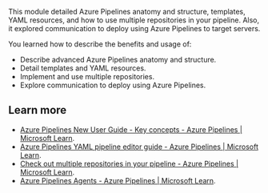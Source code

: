 This module detailed Azure Pipelines anatomy and structure, templates, YAML resources, and how to use multiple repositories in your pipeline. Also, it explored communication to deploy using Azure Pipelines to target servers.

You learned how to describe the benefits and usage of:

 -  Describe advanced Azure Pipelines anatomy and structure.
 -  Detail templates and YAML resources.
 -  Implement and use multiple repositories.
 -  Explore communication to deploy using Azure Pipelines.

## Learn more

 -  [Azure Pipelines New User Guide - Key concepts - Azure Pipelines \| Microsoft Learn](/azure/devops/pipelines/get-started/key-pipelines-concepts).
 -  [Azure Pipelines YAML pipeline editor guide - Azure Pipelines \| Microsoft Learn](/azure/devops/pipelines/get-started/yaml-pipeline-editor).
 -  [Check out multiple repositories in your pipeline - Azure Pipelines \| Microsoft Learn](/azure/devops/pipelines/repos/multi-repo-checkout).
 -  [Azure Pipelines Agents - Azure Pipelines \| Microsoft Learn](/azure/devops/pipelines/agents/agents).
